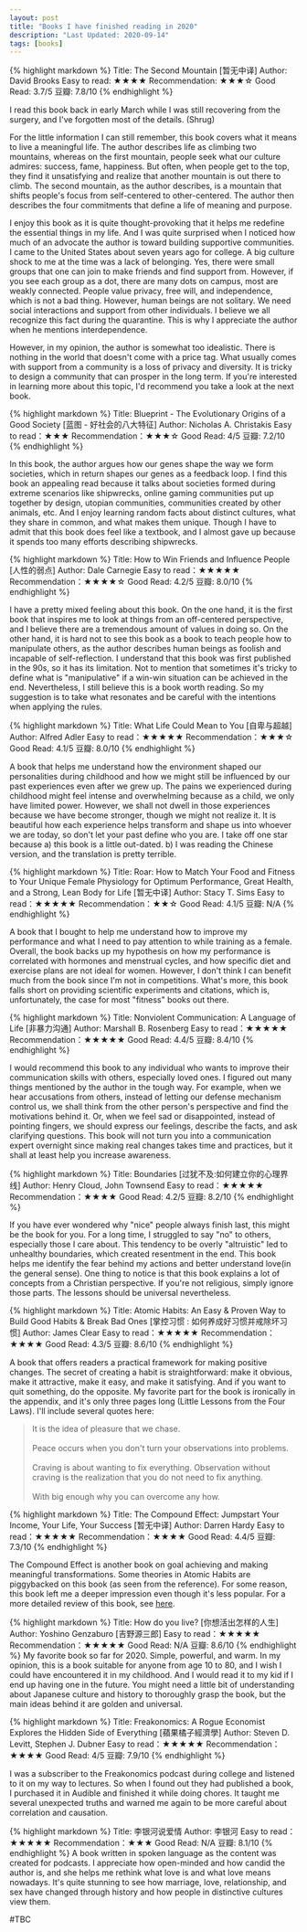 ```yaml
---
layout: post
title: "Books I have finished reading in 2020"
description: "Last Updated: 2020-09-14"
tags: [books]
---
```


{% highlight markdown %}
Title: The Second Mountain [暂无中译]
Author: David Brooks 
Easy to read: ★★★★ 
Recommendation: ★★★☆ 
Good Read: 3.7/5 
豆瓣: 7.8/10 
{% endhighlight %}

I read this book back in early March while I was still recovering from the surgery, and I've forgotten most of the details. (Shrug)

For the little information I can still remember, this book covers what it means to live a meaningful life. The author describes life as climbing two mountains, whereas on the first mountain, people seek what our culture admires: success, fame, happiness. But often, when people get to the top, they find it unsatisfying and realize that another mountain is out there to climb. The second mountain, as the author describes, is a mountain that shifts people's focus from self-centered to other-centered. The author then describes the four commitments that define a life of meaning and purpose.

I enjoy this book as it is quite thought-provoking that it helps me redefine the essential things in my life. And I was quite surprised when I noticed how much of an advocate the author is toward building supportive communities. I came to the United States about seven years ago for college. A big culture shock to me at the time was a lack of belonging. Yes, there were small groups that one can join to make friends and find support from. However, if you see each group as a dot, there are many dots on campus, most are weakly connected. People value privacy, free will, and independence, which is not a bad thing. However, human beings are not solitary. We need social interactions and support from other individuals. I believe we all recognize this fact during the quarantine. This is why I appreciate the author when he mentions interdependence.

However, in my opinion, the author is somewhat too idealistic. There is nothing in the world that doesn't come with a price tag. What usually comes with support from a community is a loss of privacy and diversity. It is tricky to design a community that can prosper in the long term. If you're interested in learning more about this topic, I'd recommend you take a look at the next book.

{% highlight markdown %}
Title: Blueprint - The Evolutionary Origins of a Good Society [蓝图 - 好社会的八大特征]
Author: Nicholas A. Christakis
Easy to read：★★★ 
Recommendation：★★★☆ 
Good Read: 4/5 
豆瓣: 7.2/10 
{% endhighlight %}

In this book, the author argues how our genes shape the way we form societies, which in return shapes our genes as a feedback loop. I find this book an appealing read because it talks about societies formed during extreme scenarios like shipwrecks, online gaming communities put up together by design, utopian communities, communities created by other animals, etc. And I enjoy learning random facts about distinct cultures, what they share in common, and what makes them unique. Though I have to admit that this book does feel like a textbook, and I almost gave up because it spends too many efforts describing shipwrecks.

{% highlight markdown %}
Title: How to Win Friends and Influence People [人性的弱点]
Author: Dale Carnegie
Easy to read：★★★★★ 
Recommendation：★★★★☆
Good Read: 4.2/5 
豆瓣: 8.0/10 
{% endhighlight %}

I have a pretty mixed feeling about this book. On the one hand, it is the first book that inspires me to look at things from an off-centered perspective, and I believe there are a tremendous amount of values in doing so. On the other hand, it is hard not to see this book as a book to teach people how to manipulate others, as the author describes human beings as foolish and incapable of self-reflection. I understand that this book was first published in the 90s, so it has its limitation. Not to mention that sometimes it's tricky to define what is "manipulative" if a win-win situation can be achieved in the end. Nevertheless, I still believe this is a book worth reading. So my suggestion is to take what resonates and be careful with the intentions when applying the rules.

{% highlight markdown %}
Title: What Life Could Mean to You [自卑与超越]
Author: Alfred Adler
Easy to read：★★★★★ 
Recommendation：★★★☆
Good Read: 4.1/5 
豆瓣: 8.0/10 
{% endhighlight %}

A book that helps me understand how the environment shaped our personalities during childhood and how we might still be influenced by our past experiences even after we grew up. The pains we experienced during childhood might feel intense and overwhelming because as a child, we only have limited power. However, we shall not dwell in those experiences because we have become stronger, though we might not realize it. It is beautiful how each experience helps transform and shape us into whoever we are today, so don't let your past define who you are. I take off one star because a) this book is a little out-dated. b) I was reading the Chinese version, and the translation is pretty terrible.

{% highlight markdown %}
Title: Roar: How to Match Your Food and Fitness to Your Unique Female Physiology for Optimum Performance, Great Health, and a Strong, Lean Body for Life [暂无中译]
Author: Stacy T. Sims
Easy to read：★★★★★ 
Recommendation：★★☆
Good Read: 4.1/5 
豆瓣: N/A 
{% endhighlight %}

A book that I bought to help me understand how to improve my performance and what I need to pay attention to while training as a female. Overall, the book backs up my hypothesis on how my performance is correlated with hormones and menstrual cycles, and how specific diet and exercise plans are not ideal for women. However, I don't think I can benefit much from the book since I'm not in competitions. What's more, this book falls short on providing scientific experiments and citations, which is, unfortunately, the case for most "fitness" books out there.

{% highlight markdown %}
Title: Nonviolent Communication: A Language of Life [非暴力沟通]
Author: Marshall B. Rosenberg
Easy to read：★★★★★ 
Recommendation：★★★★★
Good Read: 4.4/5 
豆瓣: 8.4/10
{% endhighlight %}

I would recommend this book to any individual who wants to improve their communication skills with others, especially loved ones. I figured out many things mentioned by the author in the tough way. For example, when we hear accusations from others, instead of letting our defense mechanism control us, we shall think from the other person's perspective and find the motivations behind it. Or, when we feel sad or disappointed, instead of pointing fingers, we should express our feelings, describe the facts, and ask clarifying questions. This book will not turn you into a communication expert overnight since making real changes takes time and practices, but it shall at least help you increase awareness.

{% highlight markdown %}
Title: Boundaries [过犹不及:如何建立你的心理界线]
Author: Henry Cloud, John Townsend
Easy to read：★★★★★ 
Recommendation：★★★★
Good Read: 4.2/5 
豆瓣: 8.2/10
{% endhighlight %}

If you have ever wondered why "nice" people always finish last, this might be the book for you. For a long time, I struggled to say "no" to others, especially those I care about. This tendency to be overly "altruistic" led to unhealthy boundaries, which created resentment in the end. This book helps me identify the fear behind my actions and better understand love(in the general sense). One thing to notice is that this book explains a lot of concepts from a Christian perspective. If you're not religious, simply ignore those parts. The lessons should be universal nevertheless.

{% highlight markdown %}
Title: Atomic Habits: An Easy & Proven Way to Build Good Habits & Break Bad Ones [掌控习惯 : 如何养成好习惯并戒除坏习惯]
Author: James Clear
Easy to read：★★★★★ 
Recommendation：★★★★
Good Read: 4.3/5 
豆瓣: 8.6/10
{% endhighlight %}

A book that offers readers a practical framework for making positive changes. The secret of creating a habit is straightforward: make it obvious, make it attractive, make it easy, and make it satisfying. And if you want to quit something, do the opposite. My favorite part for the book is ironically in the appendix, and it's only three pages long (Little Lessons from the Four Laws). I'll include several quotes here:

> It is the idea of pleasure that we chase. <br/><br/>
Peace occurs when you don't turn your observations into problems. <br/><br/>
Craving is about wanting to fix everything. Observation without craving is the realization that you do not need to fix anything. <br/><br/>
With big enough why you can overcome any how.

{% highlight markdown %}
Title: The Compound Effect: Jumpstart Your Income, Your Life, Your Success [暂无中译]
Author: Darren Hardy
Easy to read：★★★★★ 
Recommendation：★★★★
Good Read: 4.4/5 
豆瓣: 7.3/10
{% endhighlight %}

The Compound Effect is another book on goal achieving and making meaningful transformations. Some theories in Atomic Habits are piggybacked on this book (as seen from the reference). For some reason, this book left me a deeper impression even though it's less popular. For a more detailed review of this book, see [here](https://sunfish2010.github.io/posts/the-compound-effect).

{% highlight markdown %}
Title: How do you live? [你想活出怎样的人生]
Author: Yoshino Genzaburo [吉野源三郎]
Easy to read：★★★★★ 
Recommendation：★★★★★
Good Read: N/A
豆瓣: 8.6/10
{% endhighlight %}
My favorite book so far for 2020. Simple, powerful, and warm. In my opinion, this is a book suitable for anyone from age 10 to 80, and I wish I could have encountered it in my childhood. And I would read it to my kid if I end up having one in the future. You might need a little bit of understanding about Japanese culture and history to thoroughly grasp the book, but the main ideas behind it are golden and universal.


{% highlight markdown %}
Title: Freakonomics: A Rogue Economist Explores the Hidden Side of Everything [蘋果橘子經濟學] 
Author: Steven D. Levitt, Stephen J. Dubner 
Easy to read：★★★★★ 
Recommendation：★★★★
Good Read: 4/5
豆瓣: 7.9/10
{% endhighlight %}

I was a subscriber to the Freakonomics podcast during college and listened to it on my way to lectures. So when I found out they had published a book, I purchased it in Audible and finished it while doing chores. It taught me several unexpected truths and warned me again to be more careful about correlation and causation. 


{% highlight markdown %}
Title: 李银河说爱情
Author: 李银河
Easy to read：★★★★★ 
Recommendation：★★★
Good Read: N/A
豆瓣: 8.1/10
{% endhighlight %}
A book written in spoken language as the content was created for podcasts. I appreciate how open-minded and how candid the author is, and she helps me rethink what love is and what love means nowadays. It's quite stunning to see how marriage, love, relationship, and sex have changed through history and how people in distinctive cultures view them.

#TBC